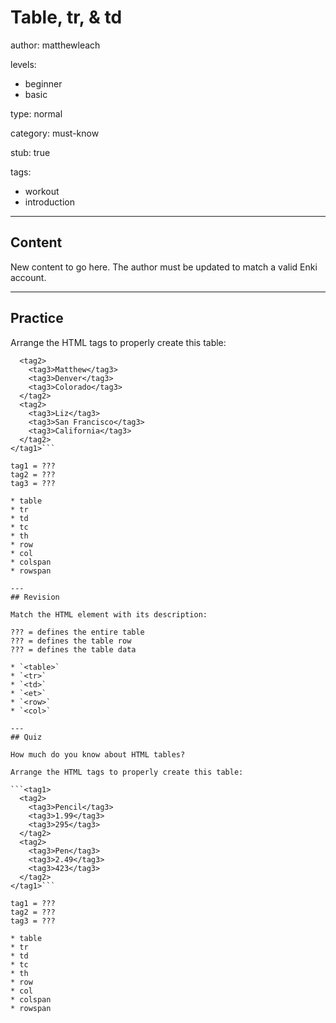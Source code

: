 # Table, tr, & td
author: matthewleach

levels:
  - beginner
  - basic

type: normal

category: must-know

stub: true


tags:
  - workout
  - introduction


---
## Content

New content to go here. The author must be updated to match a valid Enki account.

---
## Practice

Arrange the HTML tags to properly create this table:

```<tag1>
  <tag2>
    <tag3>Matthew</tag3>
    <tag3>Denver</tag3> 
    <tag3>Colorado</tag3>
  </tag2>
  <tag2>
    <tag3>Liz</tag3>
    <tag3>San Francisco</tag3> 
    <tag3>California</tag3>
  </tag2>
</tag1>```

tag1 = ???
tag2 = ???
tag3 = ???

* table
* tr
* td
* tc
* th
* row
* col
* colspan
* rowspan

---
## Revision

Match the HTML element with its description:

??? = defines the entire table 
??? = defines the table row
??? = defines the table data

* `<table>`
* `<tr>`
* `<td>`
* `<et>`
* `<row>`
* `<col>`

---
## Quiz

How much do you know about HTML tables?

Arrange the HTML tags to properly create this table:

```<tag1>
  <tag2>
    <tag3>Pencil</tag3>
    <tag3>1.99</tag3> 
    <tag3>295</tag3>
  </tag2>
  <tag2>
    <tag3>Pen</tag3>
    <tag3>2.49</tag3> 
    <tag3>423</tag3>
  </tag2>
</tag1>```

tag1 = ???
tag2 = ???
tag3 = ???

* table
* tr
* td
* tc
* th
* row
* col
* colspan
* rowspan